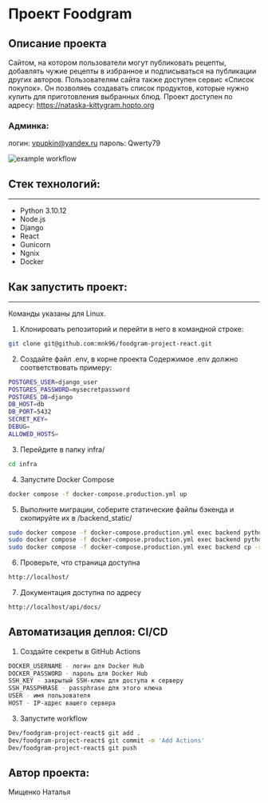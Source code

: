 #  Проект Foodgram

## Описание проекта
Cайтом, на котором пользователи могут публиковать рецепты, добавлять чужие рецепты в избранное и подписываться на публикации других авторов. Пользователям сайта также доступен сервис «Список покупок». Он позволяеь создавать список продуктов, которые нужно купить для приготовления выбранных блюд.
Проект доступен по адресу: https://nataska-kittygram.hopto.org
### Админка: 
логин: vpupkin@yandex.ru
пароль: Qwerty79

![example workflow](https://github.com/mnk96/kittygram_final/actions/workflows/main.yml/badge.svg?event=push)

## Стек технологий:
____
* Python 3.10.12
* Node.js
* Django
* React
* Gunicorn
* Ngnix
* Docker

## Как запустить проект:
____
Команды указаны для Linux.
1. Клонировать репозиторий и перейти в него в командной строке:
```sh
git clone git@github.com:mnk96/foodgram-project-react.git
```
2. Создайте файл .env, в корне проекта
Содержимое .env должно соответствовать примеру:
```sh
POSTGRES_USER=django_user
POSTGRES_PASSWORD=mysecretpassword
POSTGRES_DB=django
DB_HOST=db
DB_PORT=5432
SECRET_KEY=
DEBUG=
ALLOWED_HOSTS=
```
3. Перейдите в папку infra/
```sh
cd infra
```
4. Запустите Docker Compose
```sh
docker compose -f docker-compose.production.yml up 
```
5. Выполните миграции, соберите статические файлы бэкенда и скопируйте их в /backend_static/
```sh
sudo docker compose -f docker-compose.production.yml exec backend python manage.py migrate
sudo docker compose -f docker-compose.production.yml exec backend python manage.py collectstatic
sudo docker compose -f docker-compose.production.yml exec backend cp -r /app/static/. /backend_static/
```
6. Проверьте, что страница доступна
```sh
http://localhost/
```
7. Документация доступна по адресу
```sh
http://localhost/api/docs/
```

## Автоматизация деплоя: CI/CD

1. Создайте секреты в GitHub Actions
```sh
DOCKER_USERNAME - логин для Docker Hub
DOCKER_PASSWORD - пароль для Docker Hub
SSH_KEY - закрытый SSH-ключ для доступа к серверу
SSH_PASSPHRASE - passphrase для этого ключа
USER - имя пользователя
HOST - IP-адрес вашего сервера
```

3. Запустите workflow
```sh
Dev/foodgram-project-react$ git add .
Dev/foodgram-project-react$ git commit -m 'Add Actions'
Dev/foodgram-project-react$ git push 
```
## Автор проекта:
Мищенко Наталья